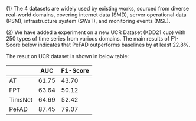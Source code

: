 (1) The 4 datasets are widely used by existing works, sourced from diverse real-world domains, covering internet data (SMD), server operational data (PSM), infrastructure system (SWaT), and monitoring events (MSL).

(2) We have added a experiment on a new UCR Dataset (KDD21 cup) with 250 types of time series from various domains. The main results of F1-Score below indicates that PeFAD outperforms baselines by at least 22.8%.

The resut on UCR dataset is shown in below table:

|         | AUC   | F1-Score |
| ------- | ----- | -------- |
| AT      | 61.75 | 43.70    |
| FPT     | 63.64 | 50.12    |
| TimsNet | 64.69 | 52.42    |
| PeFAD   | 87.45 | 79.07    |

